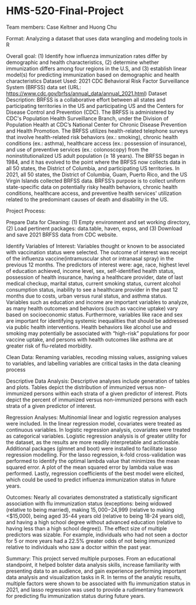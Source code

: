 # HMS-520-Final-Project

Team members: Case Keltner and Huong Chu

Format: Analyzing a dataset that uses data wrangling and modeling tools in R

Overall goal: (1) Identify how influenza immunization rates differ by demographic and health characteristics, (2) determine whether immunization differs among four regions in the U.S, and (3) establish linear model(s) for predicting immunization based on demographic and health characteristics
Dataset Used: 2021 CDC Behavioral Risk Factor Surveillance System (BRFSS) data set (URL: https://www.cdc.gov/brfss/annual_data/annual_2021.html)
Dataset Description: BRFSS is a collaborative effort between all states and participating territories in the US and participating US and the Centers for Disease Control and Prevention (CDC). The BRFSS is administered by CDC's Population Health Surveillance Branch, under the Division of Population Health at CDC’s National Center for Chronic Disease Prevention and Health Promotion. The BRFSS utilizes health-related telephone surveys that involve health-related risk behaviors (ex.: smoking), chronic health conditions (ex.: asthma), healthcare access (ex.: possession of insurance), and use of preventive services (ex.: colonoscopy) from the noninstitutionalized US adult population (≥ 18 years). The BRFSS began in 1984, and it has evolved to the point where the BRFSS now collects data in all 50 states, the District of Columbia, and participating US territories. In 2021, all 50 states, the District of Columbia, Guam, Puerto Rico, and the US Virgin Islands collected BRFSS data. BRFSS’s purpose is to collect uniform state-specific data on potentially risky health behaviors, chronic health conditions, healthcare access, and preventive health services' utilization related to the predominant causes of death and disability in the US.

Project Process: 

Prepare Data for Cleaning: (1) Empty environment and set working directory, (2) Load pertinent packages: data.table, haven, expss, and (3) Download and save 2021 BRFSS data from CDC website.
	
Identify Variables of Interest: Variables thought or known to be associated with vaccination status were selected. The outcome of interest was receipt of  the influenza vaccine(intramuscular shot or intranasal spray) in the previous 12 months. The predictors of interest were: age, race, highest level of education achieved, income level, sex, self-identified health status, possession of health insurance, having a healthcare provider, date of last medical checkup, marital status, current smoking status, current alcohol consumption status, inability to see a healthcare provider in the past 12 months due to costs, urban versus rural status, and asthma status. Variables such as education and income are important variables to analyze, as many health outcomes and behaviors (such as vaccine uptake) vary based on socioeconomic status. Furthermore, variables like race and sex are important for identifying systemic inequalities that should be addressed via public health interventions. Health behaviors like alcohol use and smoking may potentially be associated with “high-risk” populations for poor vaccine uptake, and persons with health outcomes like asthma are at greater risk of flu-related morbidity.  

Clean Data: Renaming variables, recoding missing values, assigning values to variables, and labelling variables are critical tasks in the data cleaning process

Descriptive Data Analysis: Descriptive analyses include generation of tables and plots. Tables depict the distribution of immunized versus non-immunized persons within each strata of a given predictor of interest. Plots depict the percent of immunized versus non-immunized persons with each strata of a given predictor of interest.

Regression Analyses: Multinomial linear and logistic regression analyses were included. In the linear regression model, covariates were treated as continuous variables. In logistic regression analysis, covariates were treated as categorical variables. Logistic regression analysis is of greater utility for the dataset, as the results are more readily interpretable and actionable. Additional packages (glmnet and boot) were installed to facilitate lasso regression modelling. For the lasso regression, k-fold cross-validation was performed to identify the optimal lambda value that minimizes the mean squared error. A plot of the mean squared error by lambda value was performed. Lastly, regression coefficients of the best model were elicited, which could be used to predict influenza immunization status in future years.

Outcomes: Nearly all covariates demonstrated a statistically significant association with flu immunization status (exceptions: being widowed (relative to being married), making $15,000-$24,999 (relative to making <$15,000), being aged 35-44 years old (relative to being 18-24 years old), and having a high school degree without advanced education (relative to having less than a high school degree)). 
The effect size of multiple predictors was sizable. For example, individuals who had not seen a doctor for 5 or more years had a 22.5% greater odds of not being immunized relative to individuals who saw a doctor within the past year. 

Summary: This project served multiple purposes. From an educational standpoint, it helped bolster data analysis skills, increase familiarity with presenting data to an audience, and gain experience performing important data analysis and visualization tasks in R. In terms of the analytic results, multiple factors were shown to be associated with flu immunization status in 2021, and lasso regression was used to provide a rudimentary framework for predicting flu immunization status during future years.
